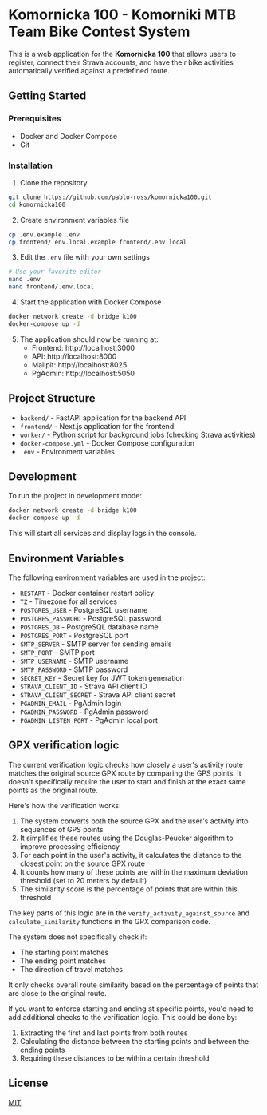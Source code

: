 # Komornicka 100 - Komorniki MTB Team Bike Contest System

This is a web application for the **Komornicka 100** that allows users to register, connect their Strava accounts, and have their bike activities automatically verified against a predefined route.

## Getting Started

### Prerequisites

- Docker and Docker Compose
- Git

### Installation

1. Clone the repository
```bash
git clone https://github.com/pablo-ross/komornicka100.git
cd komornicka100
```

2. Create environment variables file
```bash
cp .env.example .env
cp frontend/.env.local.example frontend/.env.local
```

3. Edit the `.env` file with your own settings
```bash
# Use your favorite editor
nano .env
nano frontend/.env.local
```

4. Start the application with Docker Compose
```bash
docker network create -d bridge k100
docker-compose up -d
```

5. The application should now be running at:
   - Frontend: http://localhost:3000
   - API: http://localhost:8000
   - Mailpit: http://localhost:8025
   - PgAdmin: http://localhost:5050

## Project Structure

- `backend/` - FastAPI application for the backend API
- `frontend/` - Next.js application for the frontend
- `worker/` - Python script for background jobs (checking Strava activities)
- `docker-compose.yml` - Docker Compose configuration
- `.env` - Environment variables

## Development

To run the project in development mode:

```bash
docker network create -d bridge k100
docker compose up -d
```

This will start all services and display logs in the console.

## Environment Variables

The following environment variables are used in the project:

- `RESTART` - Docker container restart policy
- `TZ` - Timezone for all services
- `POSTGRES_USER` - PostgreSQL username
- `POSTGRES_PASSWORD` - PostgreSQL password
- `POSTGRES_DB` - PostgreSQL database name
- `POSTGRES_PORT` - PostgreSQL port
- `SMTP_SERVER` - SMTP server for sending emails
- `SMTP_PORT` - SMTP port
- `SMTP_USERNAME` - SMTP username
- `SMTP_PASSWORD` - SMTP password
- `SECRET_KEY` - Secret key for JWT token generation
- `STRAVA_CLIENT_ID` - Strava API client ID
- `STRAVA_CLIENT_SECRET` - Strava API client secret
- `PGADMIN_EMAIL` - PgAdmin login
- `PGADMIN_PASSWORD` - PgAdmin password
- `PGADMIN_LISTEN_PORT` - PgAdmin local port

## GPX verification logic

The current verification logic checks how closely a user's activity route matches the original source GPX route by comparing the GPS points. It doesn't specifically require the user to start and finish at the exact same points as the original route.

Here's how the verification works:

1. The system converts both the source GPX and the user's activity into sequences of GPS points
2. It simplifies these routes using the Douglas-Peucker algorithm to improve processing efficiency
3. For each point in the user's activity, it calculates the distance to the closest point on the source GPX route
4. It counts how many of these points are within the maximum deviation threshold (set to 20 meters by default)
5. The similarity score is the percentage of points that are within this threshold

The key parts of this logic are in the `verify_activity_against_source` and `calculate_similarity` functions in the GPX comparison code.

The system does not specifically check if:

- The starting point matches
- The ending point matches
- The direction of travel matches

It only checks overall route similarity based on the percentage of points that are close to the original route.

If you want to enforce starting and ending at specific points, you'd need to add additional checks to the verification logic. This could be done by:

1. Extracting the first and last points from both routes
2. Calculating the distance between the starting points and between the ending points
3. Requiring these distances to be within a certain threshold

## License

[MIT](LICENSE)